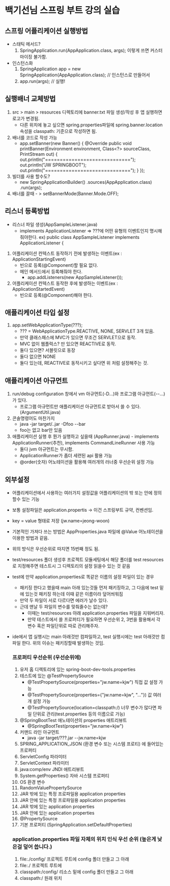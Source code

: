 # 백기선님 스프링 부트 강의 실습

## 스프링 어플리케이션 실행방법
- 스태틱 메서드?
   1) SpringApplication.run(AppApplication.class, args); 이렇게 쓰면 커스터마이징 불가함.
- 인스턴스화
    1) SpringApplication app = new SpringApplication(AppApplication.class); // 인스턴스로 만들어서
    2) app.run(args);  // 실행!

## 실행배너 교체방법
1) src > main > resources 디렉토리에 banner.txt 파일 생성/작성 후 앱 실행하면 로고가 변경됨.
    * 다른 위치에 놓고 싶으면 spring.properties파일에 spring.banner.location 속성을 classpath: 기준으로 작성하면 됨.
2) 배너를 코드로 작성 가능
    * app.setBanner(new Banner() {
       @Override
       public void printBanner(Environment environment, Class<?> sourceClass, PrintStream out) {
           out.println("=============================");
           out.println("JW SPRINGBOOT");
           out.println("=============================");
       }
   });
3) 빌더를 사용 할수도? 
    * new SpringApplicationBuilder()
                      .sources(AppApplication.class)
                      .run(args);
4) 배너를 끌때 - > setBannerMode(Banner.Mode.OFF);

## 리스너 등록방법
- 리스너 파일 생성(AppSampleListener.java)
    * implements ApplicationListener<???> => ???에 어떤 유형의 이벤트인지 명시해줘야한다.
        ex) public class AppSampleListener implements ApplicationListener<ApplicationStartedEvent> {
1) 어플리케이션 컨텍스트 동작하기 전에 발생하는 이벤트(ex : ApplicationStartingEvent)
    * 빈으로 등록(@Component)할 필요 없다.
    * 메인 메서드에서 등록해줘야 한다.
       +  app.addListeners(new AppSampleListener());
2) 어플리케이션 컨텍스트 동작한 후에 발생하는 이벤트(ex : ApplicationStartedEvent)
    * 빈으로 등록(@Component)해야 한다.

## 애플리케이션 타입 설정
1) app.setWebApplicationType(???);
    * ??? = WebApplicationType.REACTIVE, NONE, SERVLET 3개 있음.
    * 만약 클래스패스에 MVC가 있으면 무조건 SERVLET으로 동작.
    * MVC 없이 웹플럭스? 만 있으면 REACTIVE로 동작.
    * 둘다 있으면? 서블릿으로 동장
    * 둘다 없으면 NONE
    * 둘다 있는데, REACTIVE로 동작시키고 싶다면 위 처럼 설정해주는 것.
    
## 애플리케이션 아규먼트
1) run/debug configuration 창에서 vm 아규먼트(-D...)와 프로그램 아규먼트(--...)가 있다.
    * 프로그램 아규먼트만 애플리케이션 아규먼트로 받아서 쓸 수 있다. (ArgumentUtil.java)
2) 콘솔명령어도 마찬가지
    * java -jar target/..jar -Dfoo --bar 
    * foo는 없고 bar만 있음
3) 애플리케이션 실행 후 뭔가 실행하고 싶을때 (AppRunner.java) - implements ApplicationRunner(추천), implements CommandLineRunner 사용 가능
    * 둘다 jvm 아규먼트는 무시함.
    * ApplicationRunner가 좀더 세련된 api 활용 가능
    * @order(숫자) 어노테이션을 활용해 여러개의 러너중 우선순위 설정 가능

## 외부설정
* 어플리케이션에서 사용하는 여러가지 설정값을 어플리케이션의 밖 또는 안에 정의할수 있는 기능
* 보통 설정파일은 application.propertis -> 이건 스프링부트 규약, 컨벤션임.
* key = value 형태로 저장 (jw.name=jeong-woon)
* 기본적인 가져다 쓰는 방법은 AppProperties.java 파일에 @Value 어노테이션을 이용한 방법과 같음.
* 위의 방식은 우선순위로 따지면 15번째 정도 됨.
* test/resources 폴더 생성후 프로젝트 모듈세팅에서 해당 폴더를 test resources 로 지정해주면 테스트시 그 디렉토리의 설정 읽을수 있는 것 같음
* test에 만약 application.properties로 똑같은 이름의 설정 파일이 있는 경우
    - 패키징 한다고 했을때 main 아래 있는것들 먼저 패키징하고, 그 다음에 test 밑에 있는것 패키징 하는데 이때 같은 이름이라 덮어씌워짐
    - 만약 두 파일이 서로 다르다면 에러가 날수 있다.
    - 근데 맨날 두 파일의 변수를 맞춰줄수는 없는데?
        - 이때는 test/resources 아래 application.properties 파일을 지워버리자.
        - 만약 테스트에서 쓸 프로퍼티가 필요하면 우선순위 2, 3번을 활용해서 각 변수 혹은 파일단위로 따로 관리해주자.
* ide에서 앱 실행시는 main 아래것만 컴파일하고, test 실행시에는 test 아래것만 컴파일 한다. 위의 이슈는 패키징할때 발생하는 것임.
   
    ### 프로퍼티 우선순위 (우선순위에)
    1. 유저 홈 디렉토리에 있는 spring-boot-dev-tools.properties
    2. 테스트에 있는 @TestPropertySource
        * @TestPropertySource(properties="jw.name=kjw") 직접 값 설정 가능
        * @TestPropertySource(properties={"jw.name=kjw", "..."}) 값 여러개 설정 가능
        * @TestPropertySource(location=classpath:/) 너무 변수가 많다면 파일 단위로 관리(test.properties 등의 이름으로 가능)
    3. @SpringBootTest 애노테이션의 properties 애트리뷰트
        * @SpringBootTest(properties="jw.name=kjw")
    4. 커맨드 라인 아규먼트
        * java -jar target/???.jar --jw.name=kjw
    5. SPRING_APPLICATION_JSON (환경 변수 또는 시스템 프로티) 에 들어있는 프로퍼티
    6. ServletConfig 파라미터
    7. ServletContext 파라미터
    8. java:comp/env JNDI 애트리뷰트
    9. System.getProperties() 자바 시스템 프로퍼티
    10. OS 환경 변수
    11. RandomValuePropertySource
    12. JAR 밖에 있는 특정 프로파일용 application properties
    13. JAR 안에 있는 특정 프로파일용 application properties
    14. JAR 밖에 있는 application properties
    15. JAR 안에 있는 application properties
    16. @PropertySource
    17. 기본 프로퍼티 (SpringApplication.setDefaultProperties)
    
    ### application.properties 파일 자체의 위치 인식 우선 순위 (높은게 낮은걸 덮어 씁니다.)
    1. file:./config/       프로젝트 루트에 config 폴더 만들고 그 아래
    2. file:./              프로젝트 루트에
    3. classpath:/config/   리소스 밑에 config 폴더 만들고 그 아래
    4. classpath:/          원래 위치
    
    